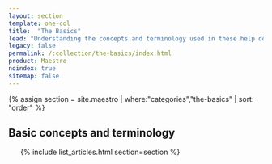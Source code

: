 ```yaml
---
layout: section
template: one-col
title:  "The Basics"
lead: "Understanding the concepts and terminology used in these help docs"
legacy: false
permalink: /:collection/the-basics/index.html
product: Maestro
noindex: true
sitemap: false
---
```


<div class="Toc Toc--howto">
 {% assign section = site.maestro | where:"categories","the-basics" | sort: "order" %}
    <h2>Basic concepts and terminology</h2>
    <ul>
    {% include list_articles.html section=section %}
    </ul>
</div><!--/.Toc-->
